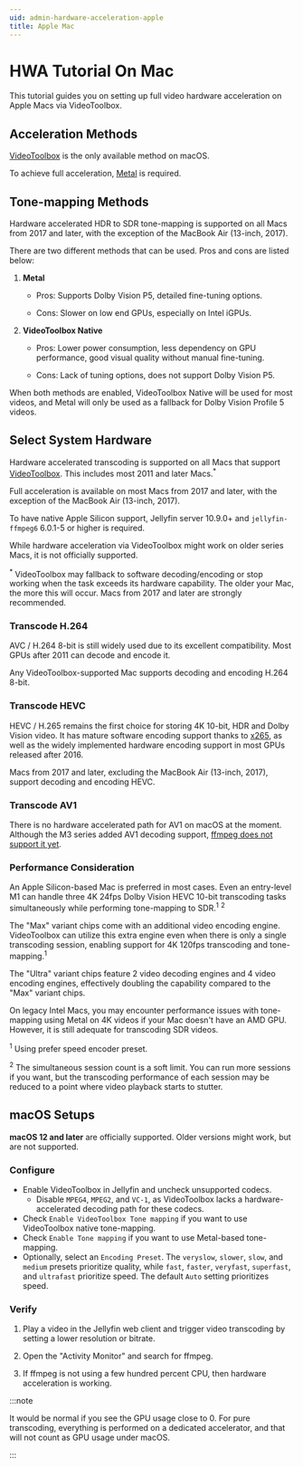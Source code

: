 ```yaml
---
uid: admin-hardware-acceleration-apple
title: Apple Mac
---
```


# HWA Tutorial On Mac

This tutorial guides you on setting up full video hardware acceleration on Apple Macs via VideoToolbox.

## Acceleration Methods

[VideoToolbox](https://developer.apple.com/documentation/videotoolbox) is the only available method on macOS.

To achieve full acceleration, [Metal](https://developer.apple.com/metal/) is required.

## Tone-mapping Methods

Hardware accelerated HDR to SDR tone-mapping is supported on all Macs from 2017 and later, with the exception of the MacBook Air (13-inch, 2017).

There are two different methods that can be used. Pros and cons are listed below:

1. **Metal**

   - Pros: Supports Dolby Vision P5, detailed fine-tuning options.

   - Cons: Slower on low end GPUs, especially on Intel iGPUs.

2. **VideoToolbox Native**

   - Pros: Lower power consumption, less dependency on GPU performance, good visual quality without manual fine-tuning.

   - Cons: Lack of tuning options, does not support Dolby Vision P5.

When both methods are enabled, VideoToolbox Native will be used for most videos, and Metal will only be used as a fallback for Dolby Vision Profile 5 videos.

## Select System Hardware

Hardware accelerated transcoding is supported on all Macs that support [VideoToolbox](https://developer.apple.com/documentation/videotoolbox). This includes most 2011 and later Macs.<sup>*</sup>

Full acceleration is available on most Macs from 2017 and later, with the exception of the MacBook Air (13-inch, 2017).

To have native Apple Silicon support, Jellyfin server 10.9.0+ and `jellyfin-ffmpeg6` 6.0.1-5 or higher is required.

While hardware acceleration via VideoToolbox might work on older series Macs, it is not officially supported.

<sup>*</sup> VideoToolbox may fallback to software decoding/encoding or stop working when the task exceeds its hardware capability. The older your Mac, the more this will occur. Macs from 2017 and later are strongly recommended.

### Transcode H.264

AVC / H.264 8-bit is still widely used due to its excellent compatibility. Most GPUs after 2011 can decode and encode it.

Any VideoToolbox-supported Mac supports decoding and encoding H.264 8-bit.

### Transcode HEVC

HEVC / H.265 remains the first choice for storing 4K 10-bit, HDR and Dolby Vision video. It has mature software encoding support thanks to [x265](https://x265.readthedocs.io/en/master/), as well as the widely implemented hardware encoding support in most GPUs released after 2016.

Macs from 2017 and later, excluding the MacBook Air (13-inch, 2017), support decoding and encoding HEVC.

### Transcode AV1

There is no hardware accelerated path for AV1 on macOS at the moment. Although the M3 series added AV1 decoding support, [ffmpeg does not support it yet](https://trac.ffmpeg.org/ticket/10642).

### Performance Consideration

An Apple Silicon-based Mac is preferred in most cases. Even an entry-level M1 can handle three 4K 24fps Dolby Vision HEVC 10-bit transcoding tasks simultaneously while performing tone-mapping to SDR.<sup>1</sup> <sup>2</sup>

The "Max" variant chips come with an additional video encoding engine. VideoToolbox can utilize this extra engine even when there is only a single transcoding session, enabling support for 4K 120fps transcoding and tone-mapping.<sup>1</sup>

The "Ultra" variant chips feature 2 video decoding engines and 4 video encoding engines, effectively doubling the capability compared to the "Max" variant chips.

On legacy Intel Macs, you may encounter performance issues with tone-mapping using Metal on 4K videos if your Mac doesn't have an AMD GPU. However, it is still adequate for transcoding SDR videos.

<sup>1</sup> Using prefer speed encoder preset.

<sup>2</sup> The simultaneous session count is a soft limit. You can run more sessions if you want, but the transcoding performance of each session may be reduced to a point where video playback starts to stutter.

## macOS Setups

**macOS 12 and later** are officially supported. Older versions might work, but are not supported.

### Configure

- Enable VideoToolbox in Jellyfin and uncheck unsupported codecs.
  - Disable `MPEG4`, `MPEG2`, and `VC-1`, as VideoToolbox lacks a hardware-accelerated decoding path for these codecs.
- Check `Enable VideoToolbox Tone mapping` if you want to use VideoToolbox native tone-mapping.
- Check `Enable Tone mapping` if you want to use Metal-based tone-mapping.
- Optionally, select an `Encoding Preset`. The `veryslow`, `slower`, `slow`, and `medium` presets prioritize quality, while `fast`, `faster`, `veryfast`, `superfast`, and `ultrafast` prioritize speed. The default `Auto` setting prioritizes speed.

### Verify

1. Play a video in the Jellyfin web client and trigger video transcoding by setting a lower resolution or bitrate.

2. Open the "Activity Monitor" and search for ffmpeg.

3. If ffmpeg is not using a few hundred percent CPU, then hardware acceleration is working.

:::note

It would be normal if you see the GPU usage close to 0. For pure transcoding, everything is performed on a dedicated accelerator, and that will not count as GPU usage under macOS.

:::
